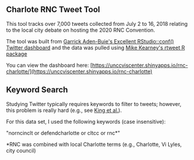 ## Charlote RNC Tweet Tool

This tool tracks over 7,000 tweets collected from July 2 to 16, 2018 relating to the local city debate on hosting the 2020 RNC Convention.

The tool was built from [Garrick Aden-Buie's Excellent RStudio::conf() Twitter dashboard](https://github.com/gadenbuie/rsconf_tweets) and the data was pulled using [Mike Kearney's rtweet R package](http://rtweet.info/)

You can view the dashboard here: [https://unccviscenter.shinyapps.io/rnc-charlotte/](https://unccviscenter.shinyapps.io/rnc-charlotte)

## Keyword Search

Studying Twitter typically requires keywords to filter to tweets; however, this problem is really hard (e.g., see [King et al.](https://gking.harvard.edu/publications/computer-assisted-keyword-and-document-set-discovery-fromunstructured-text)).

For this data set, I used the following keywords (case insensitive):

"norncinclt or defendcharlotte or cltcc or rnc*"

*RNC was combined with local Charlotte terms (e.g., Charlotte, Vi Lyles, city council)
